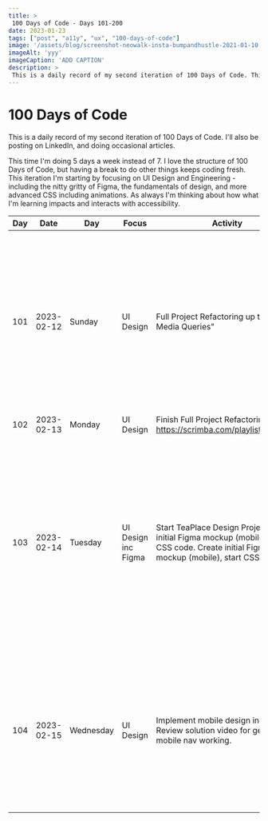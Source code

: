```yaml
---
title: > 
 100 Days of Code - Days 101-200 
date: 2023-01-23
tags: ["post", "a11y", "ux", "100-days-of-code"]
image: '/assets/blog/screenshot-neowalk-insta-bumpandhustle-2021-01-10.png'
imageAlt: 'yyy'
imageCaption: 'ADD CAPTION'
description: > 
 This is a daily record of my second iteration of 100 Days of Code. This time I'm doing 5 days a week instead of 7. I love the structure of 100 Days of Code, but having a break to do other things keeps coding fresh. This iteration I'm starting by focusing on UI Design and Engineering - including the nitty gritty of Figma, the fundamentals of design, and more advanced CSS including animations. As always I'm thinking about how what I'm learning impacts and interacts with accessibility.
---
```


# 100 Days of Code

This is a daily record of my second iteration of 100 Days of Code. I'll also be posting on LinkedIn, and doing occasional articles.

This time I'm doing 5 days a week instead of 7. I love the structure of 100 Days of Code, but having a break to do other things keeps coding fresh. This iteration I'm starting by focusing on UI Design and Engineering - including the nitty gritty of Figma, the fundamentals of design, and more advanced CSS including animations. As always I'm thinking about how what I'm learning impacts and interacts with accessibility.

| Day | Date       | Day    | Focus               | Activity                                                                                                                                   | Reflection                                                                                                                                                                          |
| --- | ---------- | --- | ------------------- | ------------------------------------------------------------------------------------------------------------------------------------------ | ----------------------------------------------------------------------------------------------------------------------------------------------------------------------------------- |
| 101 | 2023-02-12 | Sunday    | UI Design           | Full Project Refactoring up to "Initial Media Queries"  | I will want to repeat this project in VSCode to really get a handle on the nav, flexbox, and grid.    Maybe best way for flexbox and grid is to do articles w/ code blocks?         |
| 102 | 2023-02-13 | Monday    | UI Design           | Finish Full Project Refactoring: https://scrimba.com/playlist/pYLZZS6    |                              |
| 103 | 2023-02-14 | Tuesday   | UI Design inc Figma | Start TeaPlace Design Project. Create initial Figma mockup (mobile), start CSS code. Create initial Figma mockup (mobile), start CSS code. | There's a lot of decisions to make with design! The "brand colours" provided don't have the best contrast. Got around this by using opacity (#fff with 20% opacity for the main bg. |
| 104 | 2023-02-15 | Wednesday   | UI Design           | Implement mobile design in CSS. Review solution video for getting mobile nav working. | Next step is to go back over, code along, and make sure I understand why this solution works vs solution in previous section works for mobile nav                                   |
